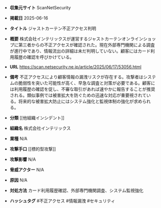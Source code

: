 - **収集元サイト**
ScanNetSecurity

- **掲載日**
2025-06-16

- **タイトル**
ジャストカーテン不正アクセス判明

- **概要**
株式会社インテリックスが運営するジャストカーテンオンラインショップに第三者からの不正アクセスが確認された。現在外部専門機関による調査が進行中であり、情報流出の詳細は未だ判明していない。顧客にはカード利用履歴の確認を呼びかけている。

- **URL**
https://scan.netsecurity.ne.jp/article/2025/06/17/53056.html

- **備考**
不正アクセスにより顧客情報の漏洩リスクが存在する。攻撃者はシステムの脆弱性を突いた可能性が高く、早急な調査と対策が必要である。顧客には利用履歴の確認を促し、不審な取引があれば速やかに報告することが推奨される。類似事例では被害拡大を防ぐための迅速な対応が重要視されている。将来的な被害拡大防止にはシステム強化と監視体制の強化が求められる。

- **分類**
[[他組織インシデント]]

- **組織名**
株式会社インテリックス

- **業種**
N/A

- **攻撃手口**
[[標的型攻撃]]

- **攻撃影響**
N/A

- **脅威アクター**
N/A

- **原因**
N/A

- **対処方法**
カード利用履歴確認、外部専門機関調査、システム監視強化

- **ハッシュタグ**
#不正アクセス #情報漏洩 #セキュリティ
